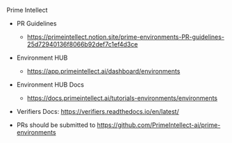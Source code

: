 Prime Intellect

- PR Guidelines 
    - https://primeintellect.notion.site/prime-environments-PR-guidelines-25d72940136f8066b92def7c1ef4d3ce

- Environment HUB
    - https://app.primeintellect.ai/dashboard/environments

- Environment HUB Docs
    - https://docs.primeintellect.ai/tutorials-environments/environments

- Verifiers Docs: https://verifiers.readthedocs.io/en/latest/

- PRs should be submitted to https://github.com/PrimeIntellect-ai/prime-environments 

